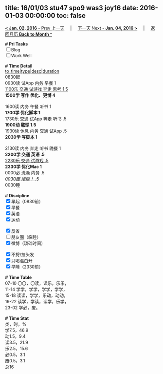 title: 16/01/03 stu47 spo9 was3 joy16
date: 2016-01-03 00:00:00
toc: false
---
[**< Jan. 02, 2016** - Prev 上一天](/lifelogs/2016/01/d02.html) &nbsp; &nbsp; | &nbsp; &nbsp; [下一天 Next - **Jan. 04, 2016 >**](/lifelogs/2016/01/d04.html) &nbsp; &nbsp; |  &nbsp; &nbsp; [返回月历 **Back to Month ^**](/lifelogs/2016/01/index.html)
<br/><div><b># Pri Tasks</b></div><div><input type="checkbox"/>Blog</div><div><input type="checkbox"/>Work Well</div><div><br/></div><div><b># Time Detail</b></div><div><u>to_time|type|desc|duration</u></div><div>0830起</div><div>0930读 试App 内务 早餐 1</div><div><u>1100乐 交通 试游戏 奔走 思考 1.5</u></div><div><b>1500学 写作 优化、更博 4</b></div><div><br/></div><div>1600读 内务 午餐 听书 1</div><div><b>1700学 优化脚本 1</b></div><div>1730乐 交通 试App 奔走 听书 .5</div><div><b>1900动 毽球 1.5</b></div><div>1930读 休息 内务 交通 试App .5</div><div><b>2030学 写脚本 1</b></div><div><br/></div><div>2130读 内务 奔走 听书 晚餐 1</div><div><b>2200学 交通 英语 .5</b></div><div><u>2230乐 交通 试游戏 .5</u></div><div><b>2330学 优化Mac 1</b></div><div>0000必 洗澡 内务 .5</div><div><u><i>0030废 拖延！ .5</i></u></div><div>0030睡</div><div><br/></div><div><b># Discipline</b></div><div><input checked="true" type="checkbox"/>早起（0830前）</div><div><input checked="true" type="checkbox"/>早餐</div><div><input checked="true" type="checkbox"/>英语</div><div><input checked="true" type="checkbox"/>运动</div><div><br/></div><div><input checked="true" type="checkbox"/>反省</div><div><input type="checkbox"/>朋友圈（临睡）</div><div><input checked="true" type="checkbox"/>微博（琐碎时间）</div><div><br/></div><div><input checked="true" type="checkbox"/>不捋/拉头发</div><div><input checked="true" type="checkbox"/>只喝温白开</div><div><input checked="true" type="checkbox"/>早睡（2330前）</div><div><br/></div><div><b># Time Table</b></div><div>07-10 〇〇，〇读，读乐，乐乐，</div><div>11-14 学学，学学，学学，学学，</div><div>15-18 读读，学学，乐动，动动，</div><div>19-22 读学，学读，读学，乐学，</div><div>23-02 学必，废。</div><div><br/></div><div><b># Time Stat</b></div><div>类，时，%</div><div>学7.5，46.9</div><div>动1.5，9.4</div><div>读3.5，21.9</div><div>乐2.5，15.6</div><div>必0.5，3.1</div><div>废0.5，3.1</div><div>总16</div>